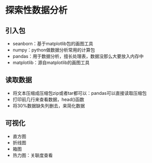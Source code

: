 # 探索性数据分析

## 引入包

+ seanborn：基于matplotlib包的画图工具
+ numpy：python做数据分析常用的计算包
+ pandas：用于数据分析，擅长处理表，数据没那么大要放入内存中
+ matplotlib：源自matplotlib的画图工具

## 读取数据

+ 将文本压缩成压缩包zip或者tar都可以：pandas可以直接读取压缩包
+ 打印前几行来查看数据，head()函数
+ 将30%数据缺失列删去，来简化数据

## 可视化

+ 直方图
+ 折线图
+ 箱图
+ 热力图：关联度查看